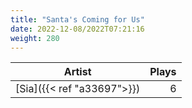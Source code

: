 ```yaml
---
title: "Santa's Coming for Us"
date: 2022-12-08/2022T07:21:16
weight: 280
---
```




 Artist | Plays 
----- | -----:
[Sia]({{< ref "a33697">}}) | 6
